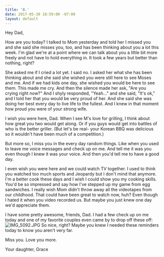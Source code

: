 ```yaml
---
title: '8.'
date: 2017-05-30 18:59:00 -07:00
layout: default
---
```


Hey Dad,

How are you today? I talked to Mom yesterday and told her I missed you and she said she misses you, too, and has been thinking about you a lot this week. I'm glad we're at a point where we can talk about you a little bit more freely and not have to hold everything in. It took a few years but better than nothing, right?


She asked me if I cried a lot yet. I said no. I asked her what she has been thinking about and she said she wished you were still here to see Moses and me. And if we had kids one day, she wished you would be here to see them. This made me cry. And then the silence made her ask, "Are you crying right now?" And I shyly responded, "Yeah..." and she said, "It's ok," and I told her that you would be very proud of her. And she said she was doing her best every day to live life to the fullest. And I knew in that moment how proud you were of your strong wife.


I wish you were here, Dad. When I see M's love for grilling, I think about how great you two would get along. Or if you guys would get into battles of who is the better griller. (But let's be real- your Korean BBQ was delicious so it wouldn't have been much of a competition.)


But more so, I miss you in the every day random things. Like when you used to leave me voice messages and check up on me. And tell me it was you even though I knew it was your voice. And then you'd tell me to have a good day.


I even wish you were here and we could watch TV together. I used to think you watched too much sports and Jeopardy but I don't mind that anymore. I'm a better cook these days and I wish I could show you my cooking skills. You'd be so impressed and say how I've stepped up my game from egg sandwiches.
I really wish Mom didn't throw away all the videotapes from our childhood. That could have been great to watch now, huh? Even though I hated it when you video recorded us. But maybe you just knew one day we'd appreciate them.


I have some pretty awesome, friends, Dad. I had a few check up on me today and one of my favorite couples even came by to drop off these off:\
![IMG_5092.JPG](/uploads/IMG_5092.JPG)
So nice, right? Maybe you knew I needed these reminders today to know you aren't very far.


Miss you. Love you more.


Your daughter,
Grace